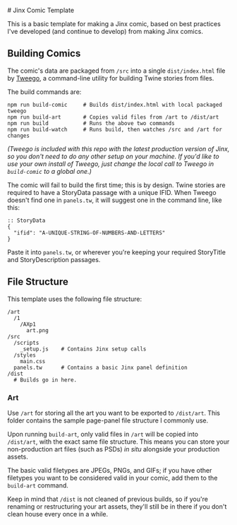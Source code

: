 #   J i n x   C o m i c   T e m p l a t e  

This is a basic template for making a Jinx comic, based on best practices I've developed (and continue to develop) from making Jinx comics.


## Building Comics

The comic's data are packaged from `/src` into a single `dist/index.html` file by [Tweego](https://www.motoslave.net/tweego/), a command-line utility for building Twine stories from files.

The build commands are:

```
npm run build-comic     # Builds dist/index.html with local packaged tweego
npm run build-art       # Copies valid files from /art to /dist/art
npm run build           # Runs the above two commands
npm run build-watch     # Runs build, then watches /src and /art for changes
```

_(Tweego is included with this repo with the latest production version of Jinx, so you don't need to do any other setup on your machine.  If you'd like to use your own install of Tweego, just change the local call to Tweego in `build-comic` to a global one.)_

The comic will fail to build the first time; this is by design.  Twine stories are required to have a StoryData passage with a unique IFID.  When Tweego doesn't find one in `panels.tw`, it will suggest one in the command line, like this:

```
:: StoryData
{
  "ifid": "A-UNIQUE-STRING-OF-NUMBERS-AND-LETTERS"
}
```

Paste it into `panels.tw`, or wherever you're keeping your required StoryTitle and StoryDescription passages.

## File Structure
 
This template uses the following file structure:

```
/art
  /1
    /AXp1
      art.png
/src
  /scripts
    _setup.js    # Contains Jinx setup calls
  /styles
    main.css
  panels.tw      # Contains a basic Jinx panel definition
/dist
  # Builds go in here.
```

### Art

Use `/art` for storing all the art you want to be exported to `/dist/art`.  This folder contains the sample page-panel file structure I commonly use.

Upon running `build-art`, only valid files in `/art` will be copied into `/dist/art`, with the exact same file structure.  This means you can store your non-production art files (such as PSDs) _in situ_ alongside your production assets.

The basic valid filetypes are JPEGs, PNGs, and GIFs; if you have other filetypes you want to be considered valid in your comic, add them to the `build-art` command.

Keep in mind that `/dist` is not cleaned of previous builds, so if you're renaming or restructuring your art assets, they'll still be in there if you don't clean house every once in a while.
